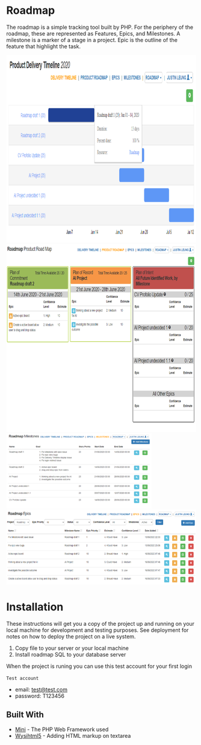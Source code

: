 # Roadmap

The roadmap is a simple tracking tool built by PHP. For the periphery of the roadmap, these are represented as Features, Epics, and Milestones.
A milestone is a marker of a stage in a project. Epic is the outline of the feature that highlight the task. 

<img src="public/img/delivery_timeline.png" height="500">
<img src="public/img/product_roadmap.PNG" height="500">
<img src="public/img/milestone.PNG" height="200">
<img src="public/img/epic.PNG" height="200">


# Installation
These instructions will get you a copy of the project up and running on your local machine for development and testing purposes. See deployment for notes on how to deploy the project on a live system.

1. Copy file to your server or your local machine
2. Install roadmap SQL to your database server

When the project is runing you can use this test account for your first login

`Test account`
* email: test@test.com
* password: T123456

## Built With

* [Mini](https://github.com/panique/mini) - The PHP Web Framework used
* [Wysihtml5](https://github.com/xing/wysihtml5/) - Adding HTML markup on textarea






